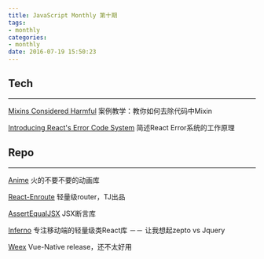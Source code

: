 ```yaml
---
title: JavaScript Monthly 第十期
tags:
- monthly
categories:
- monthly
date: 2016-07-19 15:50:23
---
```

## Tech
---------

[Mixins Considered Harmful](https://facebook.github.io/react/blog/2016/07/13/mixins-considered-harmful.html)
案例教学：教你如何去除代码中Mixin

[Introducing React's Error Code System](https://facebook.github.io/react/blog/2016/07/11/introducing-reacts-error-code-system.html)
简述React Error系统的工作原理
<!-- more -->

## Repo
---------

[Anime](https://github.com/juliangarnier/anime)
火的不要不要的动画库

[React-Enroute](https://github.com/tj/react-enroute)
轻量级router，TJ出品

[AssertEqualJSX](https://github.com/thejameskyle/assert-equal-jsx)
JSX断言库

[Inferno](https://github.com/trueadm/inferno)
专注移动端的轻量级类React库 －－ 让我想起zepto vs Jquery

[Weex](https://github.com/alibaba/weex)
Vue-Native release，还不太好用
